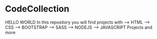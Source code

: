 # CodeCollection

HELLO WORLD 
In this repository you will find projects with 
--> HTML
--> CSS 
--> BOOTSTRAP 
--> SASS 
--> NODEJS 
--> JAVASCRIPT Projects and more
